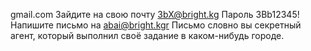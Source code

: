 gmail.com
Зайдите на свою почту 3bX@bright.kg Пароль 3Bb12345!
Напишите письмо на abai@bright.kgr
Письмо словно вы секретный агент, который выполнил своё задание в каком-нибудь городе.